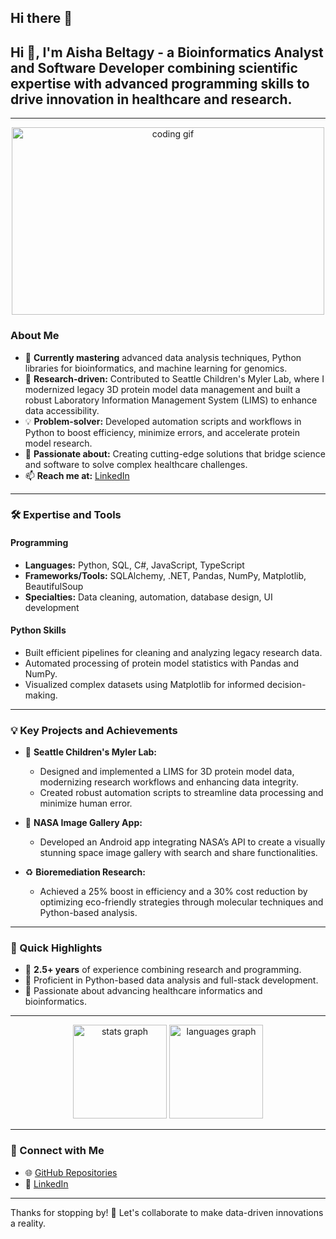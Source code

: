 ## Hi there 👋

<h2 align="left">Hi 👋, I'm Aisha Beltagy - a Bioinformatics Analyst and Software Developer combining scientific expertise with advanced programming skills to drive innovation in healthcare and research.</h2>

---

<div align="center">
  <img src="https://media.giphy.com/media/L1R1tvI9svkIWwpVYr/giphy.gif" width="500" height="300" alt="coding gif" />
</div>



### About Me
- 🌱 **Currently mastering** advanced data analysis techniques, Python libraries for bioinformatics, and machine learning for genomics.  
- 🔬 **Research-driven:** Contributed to Seattle Children's Myler Lab, where I modernized legacy 3D protein model data management and built a robust Laboratory Information Management System (LIMS) to enhance data accessibility.  
- 💡 **Problem-solver:** Developed automation scripts and workflows in Python to boost efficiency, minimize errors, and accelerate protein model research.  
- 🌟 **Passionate about:** Creating cutting-edge solutions that bridge science and software to solve complex healthcare challenges.  
- 📫 **Reach me at:** [LinkedIn](https://linkedin.com/in/aishabeltagy)  

---

### 🛠️ Expertise and Tools

#### Programming
- **Languages:** Python, SQL, C#, JavaScript, TypeScript  
- **Frameworks/Tools:** SQLAlchemy, .NET, Pandas, NumPy, Matplotlib, BeautifulSoup  
- **Specialties:** Data cleaning, automation, database design, UI development  

#### Python Skills
- Built efficient pipelines for cleaning and analyzing legacy research data.  
- Automated processing of protein model statistics with Pandas and NumPy.  
- Visualized complex datasets using Matplotlib for informed decision-making.  

---

### 💡 Key Projects and Achievements
- 🔬 **Seattle Children's Myler Lab:**  
  - Designed and implemented a LIMS for 3D protein model data, modernizing research workflows and enhancing data integrity.  
  - Created robust automation scripts to streamline data processing and minimize human error.  

- 🚀 **NASA Image Gallery App:**  
  - Developed an Android app integrating NASA’s API to create a visually stunning space image gallery with search and share functionalities.  

- ♻️ **Bioremediation Research:**  
  - Achieved a 25% boost in efficiency and a 30% cost reduction by optimizing eco-friendly strategies through molecular techniques and Python-based analysis.  

---

### 🌟 Quick Highlights
- 🚀 **2.5+ years** of experience combining research and programming.  
- 🧠 Proficient in Python-based data analysis and full-stack development.  
- 🎯 Passionate about advancing healthcare informatics and bioinformatics.  


---

<div align="center">
  <img src="https://github-readme-stats.vercel.app/api?username=sci1995&hide_title=false&hide_rank=false&show_icons=true&include_all_commits=true&count_private=true&disable_animations=false&theme=dracula&locale=en&hide_border=false" height="150" alt="stats graph" />
  <img src="https://github-readme-stats.vercel.app/api/top-langs?username=sci1995&locale=en&hide_title=false&layout=compact&card_width=320&langs_count=5&theme=dracula&hide_border=false" height="150" alt="languages graph" />
</div>


---
### 🔗 Connect with Me  
- 🌐 [GitHub Repositories](https://github.com/sci1995)  
- 💼 [LinkedIn](https://linkedin.com/in/aishabeltagy)  

---

Thanks for stopping by! 🚀 Let's collaborate to make data-driven innovations a reality.
